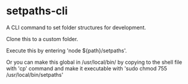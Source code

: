 # setpaths-cli
A CLI command to set folder structures for development.

Clone this to a custom folder.

Execute this by entering 'node ${path}/setpaths'. 

Or you can make this global in /usr/local/bin/ by copying to the shell file with 'cp' command and make it executable with 'sudo chmod 755 /usr/local/bin/setpaths'
